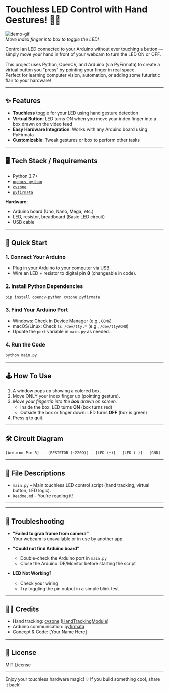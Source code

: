 # Touchless LED Control with Hand Gestures! 🤚💡

![demo-gif](demoo.gif)  
*Move index finger into box to toggle the LED!*

Control an LED connected to your Arduino without ever touching a button — simply move your hand in front of your webcam to turn the LED ON or OFF.

This project uses Python, OpenCV, and Arduino (via PyFirmata) to create a virtual button you "press" by pointing your finger in real space.  
Perfect for learning computer vision, automation, or adding some futuristic flair to your hardware!

---

## ✨ Features

- **Touchless** toggle for your LED using hand gesture detection
- **Virtual Button**: LED turns ON when you move your index finger into a box drawn on the video feed
- **Easy Hardware Integration**: Works with any Arduino board using PyFirmata
- **Customizable**: Tweak gestures or box to perform other tasks

---

## 🖥 Tech Stack / Requirements

- Python 3.7+
- [`opencv-python`](https://pypi.org/project/opencv-python/)
- [`cvzone`](https://pypi.org/project/cvzone/)
- [`pyfirmata`](https://pypi.org/project/pyfirmata/)

**Hardware:**
- Arduino board (Uno, Nano, Mega, etc.)
- LED, resistor, breadboard (Basic LED circuit)
- USB cable

---

## 🚀 Quick Start

### 1. Connect Your Arduino

- Plug in your Arduino to your computer via USB.
- Wire an LED + resistor to digital pin **8** (changeable in code).

### 2. Install Python Dependencies

```bash
pip install opencv-python cvzone pyfirmata
```

### 3. Find Your Arduino Port

- Windows: Check in Device Manager (e.g., `COM6`)
- macOS/Linux: Check `ls /dev/tty.*` (e.g., `/dev/ttyACM0`)
- Update the `port` variable in `main.py` as needed.

### 4. Run the Code

```bash
python main.py
```

---

## 🕹️ How To Use

1. A window pops up showing a colored box.
2. Move ONLY your index finger up (pointing gesture).
3. _Move your fingertip into the **box** drawn on screen._  
   - Inside the box: LED turns **ON** (box turns red)
   - Outside the box or finger down: LED turns **OFF** (box is green)
4. Press `q` to quit.

---

## 🛠️ Circuit Diagram

```
[Arduino Pin 8] ---[RESISTOR (~220Ω)]---[LED (+)]---[LED (-)]---[GND]
```

---

## 📝 File Descriptions

- `main.py` – Main touchless LED control script (hand tracking, virtual button, LED logic).
- `Readme.md` – You're reading it!

---

---

## 🤔 Troubleshooting

- **"Failed to grab frame from camera"**  
  Your webcam is unavailable or in use by another app.

- **"Could not find Arduino board"**  
  - Double-check the Arduino port in `main.py`
  - Close the Arduino IDE/Monitor before starting the script

- **LED Not Working?**
  - Check your wiring
  - Try toggling the pin output in a simple blink test

---

## 🙋‍♂️ Credits

- Hand tracking: [cvzone](https://github.com/cvzone/cvzone) ([HandTrackingModule](https://github.com/cvzone/cvzone/blob/master/cvzone/HandTrackingModule.py))
- Arduino communication: [pyfirmata](https://github.com/tino/pyFirmata)
- Concept & Code: [Your Name Here]

---

## 📄 License

MIT License

---

Enjoy your touchless hardware magic! 💡
If you build something cool, share it back!

